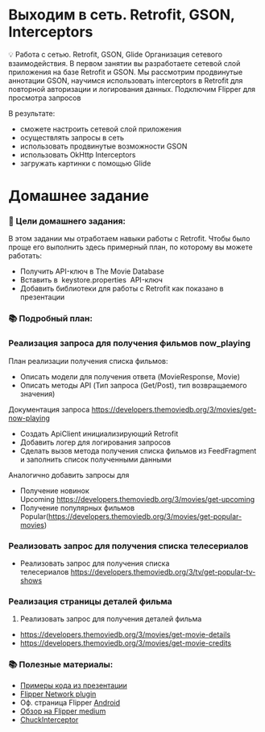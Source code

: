 # Выходим в сеть. Retrofit, GSON, Interceptors

<aside>
💡 Работа с сетью. Retrofit, GSON, Glide
Организация сетевого взаимодействия. В первом занятии вы разработаете сетевой слой приложения на базе Retrofit и GSON. Мы рассмотрим продвинутые аннотации GSON, научимся использовать interceptors в Retrofit для повторной авторизации и логирования данных. Подключим Flipper для просмотра запросов

</aside>

В результате:
- сможете настроить сетевой слой приложения
- осуществлять запросы в сеть
- использовать продвинутые возможности GSON
- использовать OkHttp Interceptors
- загружать картинки с помощью Glide

# Домашнее задание

### 🎯 Цели домашнего задания:

В этом задании мы отработаем навыки работы с Retrofit. Чтобы было проще его выполнить здесь примерный план, по которому вы можете работать:

- Получить API-ключ в The Movie Database
- Вставить в  keystore.properties  API-ключ
- Добавить библиотеки для работы с Retrofit как показано в презентации

### 📚 Подробный план:

### Реализация запроса для получения фильмов now_playing

План реализации получения списка фильмов:

- Описать модели для получения ответа (MovieResponse, Movie)
- Описать методы API (Тип запроса (Get/Post), тип возвращаемого значения)

Документация запроса https://developers.themoviedb.org/3/movies/get-now-playing

- Создать ApiClient инициализирующий Retrofit
- Добавить логер для логирования запросов
- Сделать вызов метода получения списка фильмов из FeedFragment и заполнить список полученными данными

Аналогично добавить запросы для

- Получение новинок Upcoming https://developers.themoviedb.org/3/movies/get-upcoming
- Получение популярных фильмов Popular(https://developers.themoviedb.org/3/movies/get-popular-movies)

### Реализовать запрос для получения списка телесериалов

- Реализовать запрос для получения списка телесериалов https://developers.themoviedb.org/3/tv/get-popular-tv-shows

### Реализация страницы деталей фильма

1. Реализовать запрос для получения деталей фильма
- https://developers.themoviedb.org/3/movies/get-movie-details
- https://developers.themoviedb.org/3/movies/get-movie-credits

### 📚 Полезные материалы:

- [Примеры кода из презентации](https://github.com/AndroidStudentClub/NetworkExamples/tree/master)
- [Flipper Network plugin](https://fbflipper.com/docs/setup/network-plugin/)
- Оф. страница Flipper [Android](https://fbflipper.com/docs/getting-started/android-native)
- [Обзор на Flipper medium](https://medium.com/@shubhapatnim86/flipper-a-desktop-debugging-platform-for-mobile-developers-ff167d24b702)
- [ChuckInterceptor](https://github.com/jgilfelt/chuck)




